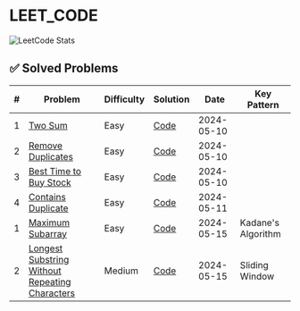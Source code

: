 # LEET_CODE

![LeetCode Stats](https://leetcard.jacoblin.cool/aneka_zera?theme=dark&font=baloo)

## ✅ Solved Problems

| #  | Problem | Difficulty | Solution | Date | Key Pattern |
|----|---------|------------|----------|------|-------------|
| 1 | [Two Sum](https://leetcode.com/problems/two-sum/) | Easy | [Code](Arrays/two_sum.py) | 2024-05-10 |
| 2 | [Remove Duplicates](https://leetcode.com/problems/remove-duplicates-from-sorted-array/) | Easy | [Code](Arrays/remove_duplicates.py) | 2024-05-10 |
| 3 | [Best Time to Buy Stock](https://leetcode.com/problems/best-time-to-buy-and-sell-stock/) | Easy | [Code](Arrays/best_time_to_buy_stock.py) | 2024-05-10 |
| 4 | [Contains Duplicate](https://leetcode.com/problems/contains-duplicate/) | Easy | [Code](Arrays/contains_duplicate.py) | 2024-05-11 |  <!-- NEW ENTRY -->
| 1 | [Maximum Subarray](https://leetcode.com/problems/maximum-subarray/) | Easy | [Code](Arrays/max_subarray.py) | 2024-05-15 | Kadane's Algorithm |
| 2 | [Longest Substring Without Repeating Characters](https://leetcode.com/problems/longest-substring-without-repeating-characters/) | Medium | [Code](Strings/longest_substring.py) | 2024-05-15 | Sliding Window |
